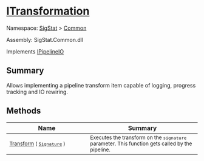 # [ITransformation](./ITransformation.md)

Namespace: [SigStat](../README.md) > [Common](./README.md)

Assembly: SigStat.Common.dll

Implements [IPipelineIO](./Pipeline/IPipelineIO.md)

## Summary
Allows implementing a pipeline transform item capable of logging, progress tracking and IO rewiring.

## Methods

| Name<div><a href="#"><img width=400></a></div> | Summary<div><a href="#"><img width=475></a></div> | 
| --- | --- | 
| <sub>[Transform](./Methods/ITransformation--Transform.md) ( [`Signature`](./Signature.md) )</sub> | <sub>Executes the transform on the `signature` parameter.  This function gets called by the pipeline.</sub> | 



